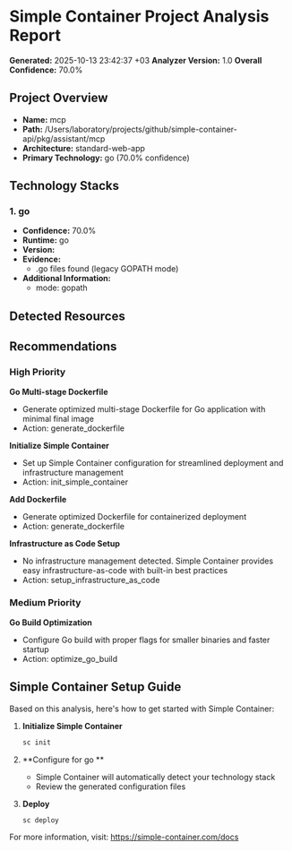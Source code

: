 # Simple Container Project Analysis Report

**Generated:** 2025-10-13 23:42:37 +03
**Analyzer Version:** 1.0
**Overall Confidence:** 70.0%

## Project Overview

- **Name:** mcp
- **Path:** /Users/laboratory/projects/github/simple-container-api/pkg/assistant/mcp
- **Architecture:** standard-web-app
- **Primary Technology:** go  (70.0% confidence)

## Technology Stacks

### 1. go 

- **Confidence:** 70.0%
- **Runtime:** go
- **Version:** 
- **Evidence:**
  - .go files found (legacy GOPATH mode)
- **Additional Information:**
  - mode: gopath

## Detected Resources

## Recommendations

### High Priority

**Go Multi-stage Dockerfile**
- Generate optimized multi-stage Dockerfile for Go application with minimal final image
- Action: generate_dockerfile

**Initialize Simple Container**
- Set up Simple Container configuration for streamlined deployment and infrastructure management
- Action: init_simple_container

**Add Dockerfile**
- Generate optimized Dockerfile for containerized deployment
- Action: generate_dockerfile

**Infrastructure as Code Setup**
- No infrastructure management detected. Simple Container provides easy infrastructure-as-code with built-in best practices
- Action: setup_infrastructure_as_code

### Medium Priority

**Go Build Optimization**
- Configure Go build with proper flags for smaller binaries and faster startup
- Action: optimize_go_build

## Simple Container Setup Guide

Based on this analysis, here's how to get started with Simple Container:

1. **Initialize Simple Container**
   ```bash
   sc init
   ```

2. **Configure for go **
   - Simple Container will automatically detect your technology stack
   - Review the generated configuration files

3. **Deploy**
   ```bash
   sc deploy
   ```

For more information, visit: https://simple-container.com/docs
